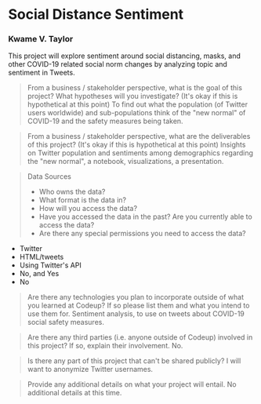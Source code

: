 # Social Distance Sentiment
### Kwame V. Taylor

This project will explore sentiment around social distancing, masks, and other COVID-19 related social norm changes by analyzing topic and sentiment in Tweets.

> From a business / stakeholder perspective, what is the goal of this project? What hypotheses will you investigate? (It's okay if this is hypothetical at this point)
To find out what the population (of Twitter users worldwide) and sub-populations think of the "new normal" of COVID-19 and the safety measures being taken.

> From a business / stakeholder perspective, what are the deliverables of this project? (It's okay if this is hypothetical at this point)
Insights on Twitter population and sentiments among demographics regarding the "new normal", a notebook, visualizations, a presentation.

> Data Sources
> - Who owns the data?
> - What format is the data in?
> - How will you access the data?
> - Have you accessed the data in the past? Are you currently able to access the data?
> - Are there any special permissions you need to access the data?
- Twitter
- HTML/tweets
- Using Twitter's API
- No, and Yes
- No

> Are there any technologies you plan to incorporate outside of what you learned at Codeup? If so please list them and what you intend to use them for.
Sentiment analysis, to use on tweets about COVID-19 social safety measures.

> Are there any third parties (i.e. anyone outside of Codeup) involved in this project? If so, explain their involvement.
No.

> Is there any part of this project that can't be shared publicly?
I will want to anonymize Twitter usernames.

> Provide any additional details on what your project will entail.
No additional details at this time.